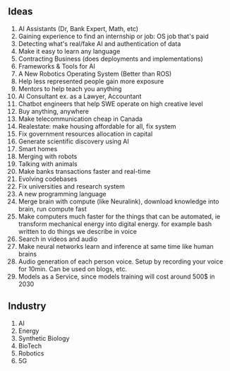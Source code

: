 ## Ideas
1. AI Assistants (Dr, Bank Expert, Math, etc)
2. Gaining experience to find an internship or job: OS job that's paid
3. Detecting what's real/fake AI and authentication of data
4. Make it easy to learn any language
5. Contracting Business (does deployments and implementations)
6. Frameworks & Tools for AI 
7. A New Robotics Operating System (Better than ROS)
8. Help less represented people gain more exposure
9. Mentors to help teach you anything
10. AI Consultant ex. as a Lawyer, Accountant
11. Chatbot engineers that help SWE operate on high creative level
12. Buy anything, anywhere
13. Make telecommunication cheap in Canada
14. Realestate: make housing affordable for all, fix system
15. Fix government resources allocation in capital 
16. Generate scientific discovery using AI
17. Smart homes
18. Merging with robots
19. Talking with animals
20. Make banks transactions faster and real-time
21. Evolving codebases
22. Fix universities and research system
23. A new programming language
24. Merge brain with compute (like Neuralink), download knowledge into brain, run compute fast
25. Make computers much faster for the things that can be automated, ie transform mechanical energy into digital energy. for example bash written to do things we describe in voice
26. Search in videos and audio
27. Make neural networks learn and inference at same time like human brains
28. Audio generation of each person voice. Setup by recording your voice for 10min. Can be used on blogs, etc.
29. Models as a Service, since models training will cost around 500$ in 2030

## Industry
1. AI
2. Energy
3. Synthetic Biology
4. BioTech
5. Robotics
6. 5G 
